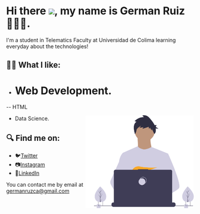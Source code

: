 # Hi there <img src="https://media.giphy.com/media/hvRJCLFzcasrR4ia7z/giphy.gif" width="25px">, my name is German Ruiz 🧑🏻‍💻.

I'm a student in Telematics Faculty at Universidad de Colima learning everyday about the technologies!


## ✍🏼 What I like:
- # Web Development.
-- HTML
<p align="right">
  <img src="me.svg" align="right" height="250" />
</p>

- Data Science.


## 🔍 Find me on:

- 🐦[Twitter](https://twitter.com/germanruzca "German's Twitter")
- 📷[Instagram](https://www.instagram.com/germanruzca/ "German's Instagram")
- 🤝[LinkedIn](https://www.linkedin.com/in/germanruzca/ "German's LinkedIn")

You can contact me by email at germanruzca@gmail.com
